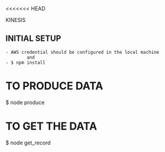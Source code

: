 <<<<<<< HEAD

KINESIS


INITIAL SETUP 
-------------
    - AWS credential should be configured in the local machine 
            and 
    - $ npm install 

TO PRODUCE DATA
===============
$ node produce

TO GET THE DATA
===============
$ node get_record


